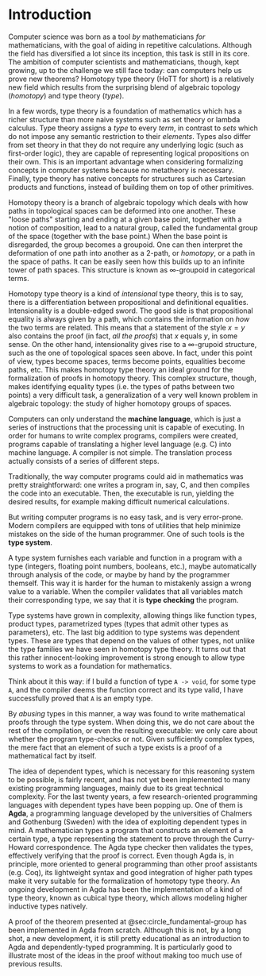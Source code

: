 # Introduction

Computer science was born as a tool *by* mathematicians *for* mathematicians, with the goal of aiding in repetitive calculations. Although the field has diversified a lot since its inception, this task is still in its core. The ambition of computer scientists and mathematicians, though, kept growing, up to the challenge we still face today: can computers help us prove new theorems? Homotopy type theory (HoTT for short) is a relatively new field which results from the surprising blend of algebraic topology (*homotopy*) and type theory (*type*).

In a few words, type theory is a foundation of mathematics which has a richer structure than more naive systems such as set theory or lambda calculus. Type theory assigns a *type* to every *term*, in contrast to *sets* which do not impose any semantic restriction to their *elements*. Types also differ from set theory in that they do not require any underlying logic (such as first-order logic), they are capable of representing logical propositions on their own. This is an important advantage when considering formalizing concepts in computer systems because no metatheory is necessary. Finally, type theory has native concepts for structures such as Cartesian products and functions, instead of building them on top of other primitives.

Homotopy theory is a branch of algebraic topology which deals with how paths in topological spaces can be deformed into one another. These "loose paths" starting and ending at a given base point, together with a notion of composition, lead to a natural group, called the fundamental group of the space (together with the base point.) When the base point is disregarded, the group becomes a groupoid. One can then interpret the deformation of one path into another as a 2-path, or *homotopy*, or a path in the space of paths. It can be easily seen how this builds up to an infinite tower of path spaces. This structure is known as $\infty$-groupoid in categorical terms.

Homotopy type theory is a kind of *intensional* type theory, this is to say, there is a differentiation between propositional and definitional equalities. Intensionality is a double-edged sword. The good side is that propositional equality is always given by a path, which contains the information on *how* the two terms are related. This means that a statement of the style $x = y$ also contains the proof (in fact, *all the proofs*) that $x$ equals $y$, in some sense. On the other hand, intensionality gives rise to a $\infty$-grupoid structure, such as the one of topological spaces seen above. In fact, under this point of view, types become spaces, terms become points, equalities become paths, etc. This makes homotopy type theory an ideal ground for the formalization of proofs in homotopy theory. This complex structure, though, makes identifying equality types (i.e. the types of paths between two points) a very difficult task, a generalization of a very well known problem in algebraic topology: the study of higher homotopy groups of spaces.

Computers can only understand the **machine language**, which is just a series of instructions that the processing unit is capable of executing.
In order for humans to write complex programs, compilers were created, programs capable of translating a higher level language (e.g. C) into machine language.
A compiler is not simple.
The translation process actually consists of a series of different steps.

Traditionally, the way computer programs could aid in mathematics was pretty straightforward: one writes a program in, say, C, and then compiles the code into an executable.
Then, the executable is run, yielding the desired results, for example making difficult numerical calculations.

But writing computer programs is no easy task, and is very error-prone.
Modern compilers are equipped with tons of utilities that help minimize mistakes on the side of the human programmer.
One of such tools is the **type system**.

A type system furnishes each variable and function in a program with a type (integers, floating point numbers, booleans, etc.), maybe automatically through analysis of the code, or maybe by hand by the programmer themself.
This way it is harder for the human to mistakenly assign a wrong value to a variable.
When the compiler validates that all variables match their corresponding type, we say that it is **type checking** the program.

Type systems have grown in complexity, allowing things like function types, product types, parametrized types (types that admit other types as parameters), etc.
The last big addition to type systems was dependent types.
These are types that depend on the values of other types, not unlike the type families we have seen in homotopy type theory.
It turns out that this rather innocent-looking improvement is strong enough to allow type systems to work as a foundation for mathematics.

Think about it this way: if I build a function of type `A -> void`, for some type `A`, and the compiler deems the function correct and its type valid, I have successfully proved that `A` is an empty type.

By *abusing* types in this manner, a way was found to write mathematical proofs through the type system.
When doing this, we do not care about the rest of the compilation, or even the resulting executable: we only care about whether the program type-checks or not.
Given sufficiently complex types, the mere fact that an element of such a type exists is a proof of a mathematical fact by itself.

The idea of dependent types, which is necessary for this reasoning system to be possible, is fairly recent, and has not yet been implemented to many existing programming languages, mainly due to its great technical complexity.
For the last twenty years, a few research-oriented programming languages with dependent types have been popping up.
One of them is **Agda**, a programming language developed by the universities of Chalmers and Gothenburg (Sweden) with the idea of exploiting dependent types in mind.
A mathematician types a program that constructs an element of a certain type, a type representing the statement to prove through the Curry-Howard correspondence.
The Agda type checker then validates the types, effectively verifying that the proof is correct.
Even though Agda is, in principle, more oriented to general programming than other proof assistants (e.g. Coq), its lightweight syntax and good integration of higher path types make it very suitable for the formalization of homotopy type theory.
An ongoing development in Agda has been the implementation of a kind of type theory, known as cubical type theory, which allows modeling higher inductive types natively.

A proof of the theorem presented at @sec:circle_fundamental-group has been implemented in Agda from scratch.
Although this is not, by a long shot, a new development, it is still pretty educational as an introduction to Agda and dependently-typed programming.
It is particularly good to illustrate most of the ideas in the proof without making too much use of previous results.
